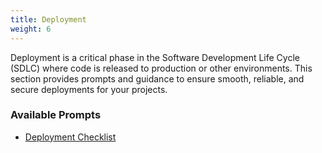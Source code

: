 ```yaml
---
title: Deployment
weight: 6
---
```

Deployment is a critical phase in the Software Development Life Cycle (SDLC) where code is released to production or other environments. This section provides prompts and guidance to ensure smooth, reliable, and secure deployments for your projects.


### Available Prompts
- [Deployment Checklist](deployment_checklist_68b968c7a7090f3d152e5ab1_20250911_145737/)

